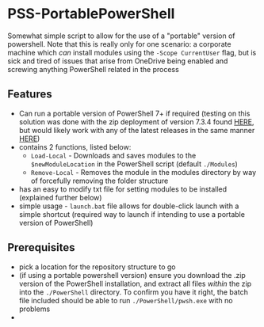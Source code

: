 # PSS-PortablePowerShell
Somewhat simple script to allow for the use of a "portable" version of powershell. Note that this is really only for one scenario: a corporate machine which *can* install modules using the ```-Scope CurrentUser``` flag, but is sick and tired of issues that arise from OneDrive being enabled and screwing anything PowerShell related in the process

## Features
- Can run a portable version of PowerShell 7+ if required (testing on this solution was done with the zip deployment of version 7.3.4 found [HERE](https://github.com/PowerShell/PowerShell/releases/download/v7.3.4/PowerShell-7.3.4-win-x64.zip), but would likely work with any of the latest releases in the same manner [HERE](https://aka.ms/powershell-release?tag=stable))
- contains 2 functions, listed below:
    - ```Load-Local``` - Downloads and saves modules to the ```$newModuleLocation``` in the PowerShell script (default ```./Modules```)
    - ```Remove-Local``` - Removes the module in the modules directory by way of forcefully removing the folder structure
- has an easy to modify txt file for setting modules to be installed (explained further below)
- simple usage - ```launch.bat``` file allows for double-click launch with a simple shortcut (required way to launch if intending to use a portable version of PowerShell)

## Prerequisites
- pick a location for the repository structure to go
- (if using a portable powershell version) ensure you download the .zip version of the PowerShell installation, and extract all files *within* the zip into the ```./PowerShell``` directory. To confirm you have it right, the batch file included should be able to run ```./PowerShell/pwsh.exe``` with no problems
- 